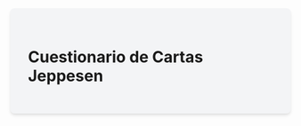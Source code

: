 <!DOCTYPE html>
<html lang="es">
<head>
    <meta charset="UTF-8">
    <meta name="viewport" content="width=device-width, initial-scale=1.0">
    <title>Cuestionario Cartas Jeppesen</title>
    <script src="https://cdn.tailwindcss.com"></script>
    <link rel="preconnect" href="https://fonts.googleapis.com">
    <link rel="preconnect" href="https://fonts.gstatic.com" crossorigin>
    <link href="https://fonts.googleapis.com/css2?family=Inter:wght@400;500;600;700&display=swap" rel="stylesheet">
    <style>
        body {
            font-family: 'Inter', sans-serif;
        }
        .quiz-container {
            max-width: 800px;
            margin: auto;
            padding: 2rem;
            background-color: #f3f4f6; /* bg-gray-100 */
            border-radius: 0.5rem; /* rounded-lg */
            box-shadow: 0 4px 6px -1px rgba(0, 0, 0, 0.1), 0 2px 4px -1px rgba(0, 0, 0, 0.06); /* shadow-md */
        }
        .question {
            font-size: 1.25rem; /* text-xl */
            font-weight: 500; /* font-semibold */
            margin-bottom: 1rem; /* mb-4 */
            color: #1f2937; /* text-gray-800 */
        }
        .options {
            margin-bottom: 1.5rem; /* mb-6 */
        }
        .option {
            display: block;
            padding: 0.75rem 1rem; /* py-3 px-4 */
            background-color: white; /* bg-white */
            border-radius: 0.375rem; /* rounded-md */
            border: 1px solid #e5e7eb; /* border-gray-200 */
            margin-bottom: 0.5rem; /* mb-2 */
            cursor: pointer;
            transition: background-color 0.3s ease, border-color 0.3s ease; /* Smooth transition */
            color: #374151; /* text-gray-700 */
        }
        .option:hover {
            background-color: #f9fafb; /* hover:bg-gray-50 */
            border-color: #d1d5db; /* hover:border-gray-300 */
        }
        .option input[type="radio"] {
            margin-right: 0.5rem; /* mr-2 */
            vertical-align: middle;
        }
        .answer {
            font-weight: 600; /* font-semibold */
            margin-top: 1rem; /* mt-4 */
            padding: 0.75rem 1rem; /* py-3 px-4 */
            border-radius: 0.375rem; /* rounded-md */
            background-color: #eff6ff; /* bg-blue-100 */
            border: 1px solid #dbeafe; /* border-blue-200 */
            color: #1e40af; /* text-blue-700 */
        }
        .feedback {
            margin-top: 1rem; /* mt-4 */
            padding: 0.75rem 1rem; /* py-3 px-4 */
            border-radius: 0.375rem; /* rounded-md */
            font-weight: 500; /* font-medium */
        }
        .correct {
            background-color: #f0fdf4; /* bg-green-100 */
            border: 1px solid #dcfce7; /* border-green-200 */
            color: #15803d; /* text-green-700 */
        }
        .incorrect {
            background-color: #fef2f2; /* bg-red-100 */
            border: 1px solid #fecaca; /* border-red-300 */
            color: #b91c1c; /* text-red-700 */
        }
        .actions {
            margin-top: 2rem; /* mt-8 */
            display: flex;
            justify-content: flex-end; /* justify-end */
        }
        .button {
            padding: 0.75rem 1.5rem; /* py-3 px-6 */
            border-radius: 0.375rem; /* rounded-md */
            font-weight: 600; /* font-semibold */
            cursor: pointer;
            transition: background-color 0.3s ease, color 0.3s ease;
        }
        .primary-button {
            background-color: #4f46e5; /* bg-indigo-600 */
            color: white; /* text-white */
        }
        .primary-button:hover {
            background-color: #4338ca; /* hover:bg-indigo-700 */
        }
        .secondary-button {
            background-color: #e5e7eb; /* bg-gray-200 */
            color: #374151; /* text-gray-700 */
            margin-right: 0.75rem; /* mr-3 */
        }
        .secondary-button:hover {
            background-color: #d1d5db; /* hover:bg-gray-300 */
        }
        .hidden {
            display: none;
        }
        .results {
            margin-top: 2rem;
            padding: 1.5rem;
            background-color: #f7fafc;
            border-radius: 0.5rem;
            border: 1px solid #e2e8f0;
            text-align: center;
        }
        .results h2 {
            font-size: 1.5rem;
            font-weight: 600;
            margin-bottom: 1rem;
            color: #1e293b;
        }
        .results p {
            font-size: 1.125rem;
            margin-bottom: 0.75rem;
            color: #334155;
        }
        .results button {
            margin-top: 1.5rem;
        }
    </style>
</head>
<body class="bg-gray-100 font-sans">
    <div class="quiz-container">
        <h1 class="text-2xl font-bold mb-6 text-gray-800">Cuestionario de Cartas Jeppesen</h1>
        <div id="quiz-content">
            </div>
        <div id="results" class="results hidden">
            <h2>Resultados del Cuestionario</h2>
            <p>Tu puntuación: <span id="final-score">0</span> / <span id="total-questions">0</span></p>
            <p>Porcentaje: <span id="percentage">0</span>%</p>
            <button id="restart-button" class="button primary-button">Reiniciar Cuestionario</button>
        </div>
    </div>
    <script>
        const quizData = [
            {
                question: "¿Qué son las Cartas Jeppesen?",
                options: [
                    "Mapas topográficos detallados.",
                    "Cartas aeronáuticas diseñadas para la navegación IFR.",
                    "Registros de mantenimiento de aeronaves.",
                    "Pronósticos meteorológicos para aviación."
                ],
                correctAnswer: "Cartas aeronáuticas diseñadas para la navegación IFR.",
                module: 1
            },
            {
                question: "¿Cuál es el propósito principal de las Cartas Jeppesen en la aviación IFR?",
                options: [
                    "Proporcionar entretenimiento a los pilotos durante el vuelo.",
                    "Servir como herramienta de apoyo para la planificación y ejecución de vuelos IFR.",
                    "Registrar las horas de vuelo de la tripulación.",
                    "Mostrar la ubicación de los aeropuertos en todo el mundo."
                ],
                correctAnswer: "Servir como herramienta de apoyo para la planificación y ejecución de vuelos IFR.",
                module: 1
            },
            {
                question: "¿Por qué son necesarias las cartas aeronáuticas antes de cualquier vuelo?",
                options: [
                    "Para cumplir con las regulaciones de la aerolínea.",
                    "Para informar a los pasajeros sobre la ruta del vuelo.",
                    "Para proporcionar información esencial para la navegación y seguridad del vuelo.",
                    "Para calcular el consumo de combustible de la aeronave."
                ],
                correctAnswer: "Para proporcionar información esencial para la navegación y seguridad del vuelo.",
                module: 1
            },
            {
                question: "¿Cuáles de los siguientes son tipos de Cartas Jeppesen según la fase de vuelo?",
                options: [
                    "Cartas de navegación marítima.",
                    "Cartas de aproximación (ILS, RNAV, VOR, NDB).",
                    "Cartas de rutas terrestres.",
                    "Cartas estelares."
                ],
                correctAnswer: "Cartas de aproximación (ILS, RNAV, VOR, NDB).",
                module: 1
            },
            {
                question: "¿Qué diferencia a las Cartas Jeppesen de otras cartas aeronáuticas?",
                options: [
                    "Utilizan un idioma diferente.",
                    "Contienen información menos precisa.",
                    "Tienen una presentación y organización específica, a menudo consideradas más fáciles de usar.",
                    "Son gratuitas."
                ],
                correctAnswer: "Tienen una presentación y organización específica, a menudo consideradas más fáciles de usar.",
                module: 1
            },
            {
                question: "¿Cuáles son las partes principales de una Carta de Aproximación Jeppesen?",
                options: [
                    "Introducción, desarrollo y conclusión.",
                    "Encabezado, vista en planta, vista de perfil y tabla de mínimos meteorológicos.",
                    "Índice, glosario y bibliografía.",
                    "Resumen, apéndice y anexos."
                ],
                correctAnswer: "Encabezado, vista en planta, vista de perfil y tabla de mínimos meteorológicos.",
                module: 2
            },
            {
                question: "¿Qué información se encuentra en el encabezado de una Carta de Aproximación Jeppesen?",
                options: [
                    "Título del procedimiento, nombre del piloto y fecha del vuelo.",
                    "Ciudad y país, nombre del procedimiento, fecha de publicación y efectividad, códigos OACI e IATA del aeropuerto, frecuencias de comunicación, altitudes mínimas y DA(H)/MDA.",
                    "Instrucciones de la torre de control, velocidad del viento y dirección de la pista.",
                    "Lista de pasajeros, número de vuelo y tipo de aeronave."
                ],
                correctAnswer: "Ciudad y país, nombre del procedimiento, fecha de publicación y efectividad, códigos OACI e IATA del aeropuerto, frecuencias de comunicación, altitudes mínimas y DA(H)/MDA.",
                module: 2
            },
            {
                question: "¿Qué elementos se pueden encontrar en la vista en planta de una Carta de Aproximación Jeppesen?",
                options: [
                    "Instrucciones de despegue, velocidad de ascenso y ángulo de alabeo.",
                    "Radioayudas a cruzar, radiales, altitudes a volar, altitudes mínimas, distancias, IAF, IF, FAF, DA/H, VDP, MAP, patrones de espera.",
                    "Información del radar meteorológico, tipo de nubes y visibilidad.",
                    "Rutas de rodaje en tierra, posiciones de estacionamiento y servicios de combustible."
                ],
                correctAnswer: "Radioayudas a cruzar, radiales, altitudes a volar, altitudes mínimas, distancias, IAF, IF, FAF, DA/H, VDP, MAP, patrones de espera.",
                module: 2
            },
            {
                question: "¿Qué información proporciona la vista de perfil en una Carta de Aproximación Jeppesen?",
                options: [
                    "Rutas de navegación en ruta, waypoints y distancias entre aeropuertos.",
                    "Altitudes, DA(H)/MDA y el MAP, relacionados con los descensos necesarios durante la aproximación.",
                    "Frecuencias de radio de la torre de control, procedimientos de comunicación y fraseología.",
                    "Información sobre el terreno, obstáculos y elevaciones del terreno."
                ],
                correctAnswer: "Altitudes, DA(H)/MDA y el MAP, relacionados con los descensos necesarios durante la aproximación.",
                module: 2
            },
            {
                question: "¿Qué tipo de información se encuentra en la tabla de mínimos meteorológicos?",
                options: [
                    "Pronósticos de temperatura, presión y humedad.",
                    "Mínimos de visibilidad y techo de nubes requeridos para el procedimiento de aproximación.",
                    "Información sobre tormentas, turbulencia y cizalladura del viento.",
                    "Datos sobre la calidad del aire, niveles de contaminación y radiación solar."
                ],
                correctAnswer: "Mínimos de visibilidad y techo de nubes requeridos para el procedimiento de aproximación.",
                module: 2
            },
            {
                question: "¿En qué orden se recomienda leer las cartas de aproximación?",
                options: [
                    "De izquierda a derecha y de abajo hacia arriba.",
                    "De derecha a izquierda y en espiral.",
                    "En cualquier orden, siempre y cuando se revise toda la información.",
                    "De arriba hacia abajo, en forma de lista."
                ],
                correctAnswer: "De derecha a izquierda y en espiral.",
                module: 3
            },
            {
                question: "¿Qué indican las frecuencias ATIS con el indicativo 'D'?",
                options: [
                    "Frecuencias de la torre de control digital.",
                    "Frecuencias de aproximación con servicio de radar.",
                    "Servicio automático de información terminal digital.",
                    "Frecuencias de emergencia."
                ],
                correctAnswer: "Servicio automático de información terminal digital.",
                module: 3
            },
            {
                question: "¿Qué representan los símbolos VOR, NDB, ILS y DME en una carta de aproximación?",
                options: [
                    "Tipos de aeronaves.",
                    "Radioayudas para la navegación.",
                    "Puntos de notificación obligatorios.",
                    "Zonas de espacio aéreo restringido."
                ],
                correctAnswer: "Radioayudas para la navegación.",
                module: 3
            },
            {
                question: "¿Cuál es la función de los patrones de espera en un procedimiento de aproximación?",
                options: [
                    "Proporcionar una ruta de escape en caso de emergencia.",
                    "Permitir a las aeronaves ajustar su velocidad y altitud antes de la aproximación final.",
                    "Indicar la ubicación de las pistas de aterrizaje.",
                    "Señalizar la dirección del viento."
                ],
                correctAnswer: "Permitir a las aeronaves ajustar su velocidad y altitud antes de la aproximación final.",
                module: 3
            },
            {
                question: "¿Dónde se encuentra la descripción del procedimiento de aproximación frustrada en una carta?",
                options: [
                    "En el encabezado de la carta.",
                    "En la vista de perfil, cerca de la tabla de mínimos.",
                    "En la vista en planta, y potencialmente con iconos.",
                    "En una sección separada de notas y restricciones."
                ],
                correctAnswer: "En la vista en planta, y potencialmente con iconos.",
                module: 3
            },
            {
                question: "¿Qué tipo de información se encuentra en las cartas de aeródromo?",
                options: [
                    "Rutas de navegación en ruta y waypoints.",
                    "Características de pistas, mínimos de despegue y posiciones de estacionamiento.",
                    "Frecuencias de radio de la torre de control y procedimientos de comunicación.",
                    "Información sobre el terreno, obstáculos y elevaciones del terreno."
                ],
                correctAnswer: "Características de pistas, mínimos de despegue y posiciones de estacionamiento.",
                module: 4
            },
            {
                question: "¿Por qué son relevantes las Cartas Jeppesen para vuelos internacionales?",
                options: [
                    "Porque son más baratas que otras cartas.",
                    "Debido a su formato estándar y la información adicional que suelen contener.",
                    "Porque son obligatorias para todos los vuelos internacionales.",
                    "Porque están disponibles en más idiomas."
                ],
                correctAnswer: "Debido a su formato estándar y la información adicional que suelen contener.",
                module: 4
            },
            {
                question: "¿Qué se enfatiza como fundamental para convertirse en un buen piloto, además de la instrucción formal?",
                options: [
                    "La suerte y el talento natural.",
                    "La capacidad de memorizar toda la información de las cartas.",
                    "El estudio personal y la práctica continua.",
                    "La experiencia de vuelo en simuladores avanzados."
                ],
                correctAnswer: "El estudio personal y la práctica continua.",
                module: 4
            },
            {
                question: "¿Cómo se utilizan las Cartas Jeppesen digitales?",
                options: [
                    "Se imprimen en papel de gran formato.",
                    "Se transmiten por radio a la aeronave durante el vuelo.",
                    "Se visualizan en herramientas como Electronic Flight Bags (EFBs).",
                    "Se proyectan en el parabrisas de la aeronave."
                ],
                correctAnswer: "Se visualizan en herramientas como Electronic Flight Bags (EFBs).",
                module: 4
            },
            {
                question: "¿En qué aspectos difieren las Cartas Jeppesen de otras cartas aeronáuticas, como las de la NOS?",
                options: [
                    "No hay diferencias significativas.",
                    "En el color del papel y el tamaño de la letra.",
                    "En la claridad de presentación del terreno, manejo de componentes inoperativos y ubicación de información importante.",
                    "Las Cartas Jeppesen son solo para uso militar, mientras que las de la NOS son para aviación civil."
                ],
                correctAnswer: "En la claridad de presentación del terreno, manejo de componentes inoperativos y ubicación de información importante.",
                module: 5
            },
            {
                question: "¿Cuál es un factor a considerar al decidir si el costo de las Cartas Jeppesen se justifica para pilotos de aviación general (GA) que vuelan IFR?",
                options: [
                    "Si el piloto vuela principalmente en áreas rurales.",
                    "Si el piloto tiene buena visión nocturna.",
                    "Los beneficios en claridad y organización frente al costo.",
                    "Si el piloto prefiere usar cartas en papel en lugar de digitales."
                ],
                correctAnswer: "Los beneficios en claridad y organización frente al costo.",
                module: 5
            }
        ];

        const quizContent = document.getElementById('quiz-content');
        const resultsContainer = document.getElementById('results');
        const finalScoreDisplay = document.getElementById('final-score');
        const totalQuestionsDisplay = document.getElementById('total-questions');
        const percentageDisplay = document.getElementById('percentage');
        const restartButton = document.getElementById('restart-button');
        let currentQuestionIndex = 0;
        let score = 0;
        let userAnswers = [];
        let currentModule = 1; // Start with module 1

        function loadQuizContent() {
            quizContent.innerHTML = ''; // Clear previous content
            const moduleQuestions = quizData.filter(q => q.module === currentModule);

            if (moduleQuestions.length === 0) {
                // If there are no questions for the current module, show a message
                quizContent.innerHTML = `<p class="text-center text-gray-500 py-8">No hay preguntas disponibles para el Módulo ${currentModule}.</p>`;
                if (currentModule > 1) {
                    // Show restart button if it's not the first module
                    const button = document.createElement('button');
                    button.textContent = 'Ver Resultados'; // Change button text
                    button.className = 'button primary-button mt-4';
                    button.onclick = showResults;
                    quizContent.appendChild(button);
                }
                return;
            }

            const currentQuestion = moduleQuestions[currentQuestionIndex];

            const questionElement = document.createElement('p');
            questionElement.className = 'question';
            questionElement.textContent = currentQuestion.question;

            const optionsElement = document.createElement('div');
            optionsElement.className = 'options';

            currentQuestion.options.forEach((option, index) => {
                const optionElement = document.createElement('label');
                optionElement.className = 'option';

                const radioInput = document.createElement('input');
                radioInput.type = 'radio';
                radioInput.name = 'question';
                radioInput.value = option;
                radioInput.id = `option-${index}`;
                radioInput.addEventListener('change', () => {
                    userAnswers[currentQuestionIndex] = option;
                });

                optionElement.appendChild(radioInput);
                optionElement.appendChild(document.createTextNode(option));
                optionsElement.appendChild(optionElement);
            });

            const actionsElement = document.createElement('div');
            actionsElement.className = 'actions';

            const nextButton = document.createElement('button');
            nextButton.textContent = 'Siguiente';
            nextButton.className = 'button primary-button';
            nextButton.addEventListener('click', () => {
                if (userAnswers[currentQuestionIndex] === undefined) {
                    alert('Por favor, selecciona una respuesta.');
                    return;
                }

                if (userAnswers[currentQuestionIndex] === currentQuestion.correctAnswer) {
                    score++;
                }

                currentQuestionIndex++;

                if (currentQuestionIndex < moduleQuestions.length) {
                    loadQuizContent();
                } else {
                    // Move to the next module
                    currentModule++;
                    currentQuestionIndex = 0; // Reset question index for the new module
                    if (currentModule <= 5) { // Assuming 5 modules
                        loadQuizContent(); // Load the first question of the next module
                    }
                    else{
                         showResults();
                    }

                }
            });

            const prevButton = document.createElement('button');
            prevButton.textContent = 'Anterior';
            prevButton.className = 'button secondary-button';
            prevButton.addEventListener('click', () => {
                currentQuestionIndex--;
                if (currentQuestionIndex >= 0) {
                    loadQuizContent();
                } else {
                    currentQuestionIndex = 0;
                }
            });

            if (currentQuestionIndex > 0) {
                actionsElement.appendChild(prevButton);
            }
            actionsElement.appendChild(nextButton);

            quizContent.appendChild(questionElement);
            quizContent.appendChild(optionsElement);
            quizContent.appendChild(actionsElement);
        }

        function showResults() {
            quizContent.classList.add('hidden');
            resultsContainer.classList.remove('hidden');

            const totalQuestions = quizData.filter(q => q.module <= 5).length; // Get total number of questions
            const percentage = (score / totalQuestions) * 100;

            finalScoreDisplay.textContent = score;
            totalQuestionsDisplay.textContent = totalQuestions;
            percentageDisplay.textContent = percentage.toFixed(2);
        }

        restartButton.addEventListener('click', () => {
            currentQuestionIndex = 0;
            score = 0;
            userAnswers = [];
            currentModule = 1; // Restart from Module 1
            resultsContainer.classList.add('hidden');
            quizContent.classList.remove('hidden');
            loadQuizContent();
        });

        loadQuizContent(); // Start the quiz
    </script>
</body>
</html>
